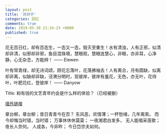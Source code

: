 ```yaml
---
layout: post
title: '对对子'
categories: 回忆
comments: true
date: 2019-05-30 21:24:23 +0800
published: true
---
```


花无百日红，却有百态生，一态又一态，毁灭至重生！水有清浊，人有正邪，似清却非清，似邪却非邪，鱼目混珠境，慧眼观，慧眼连慧心，非眼，亦非耳，心净静，心无杂念，方能辨！  —— Elewen

叶有常青绿，却无诗词颂，顾花忘落叶，花落拂袖去！人有离合，月有圆缺，似离却非离，似缺却非缺，泾渭分明时，现彼岸，彼岸有羞花，无色，亦无叶，花待叶，叶肥花红，登彼岸！  —— Danyow

Title: 和有钱的文艺青年约会是什么样的体验？（已经被删）

[墙外链接][youtube]

章台柳，章台柳；昔日青青今在否？
东风恶，欢情薄；一杯愁绪，几年离索。
而今却悔当时错，当时错；
万事休休休莫莫；
一夜湘君白发多，
无人能唱采莲歌；
夜长人奈何。
人成各，今非昨；
今日岱宗夫如何。

[youtube]:https://www.youtube.com/watch?v=xJ-wHmfnuek
